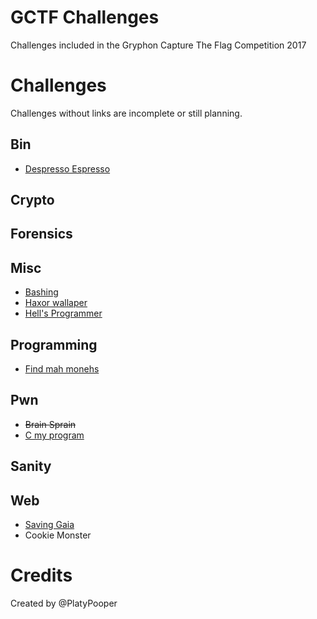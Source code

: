 # GCTF Challenges
Challenges included in the Gryphon Capture The Flag Competition 2017

# Challenges
Challenges without links are incomplete or still planning.

## Bin
- [Despresso Espresso](Depresso%20Espresso)

## Crypto

## Forensics

## Misc
- [Bashing](Bashing)
- [Haxor wallaper](Haxor%20wallpaper)
- [Hell's Programmer](Hell's%20Programmer)

## Programming
- [Find mah monehs](Find%20mah%20monehs)

## Pwn
- ~~Brain Sprain~~
- [C my program](C%20my%20program)

## Sanity

## Web
- [Saving Gaia](Saving%20Gaia)
- Cookie Monster

# Credits
Created by @PlatyPooper
